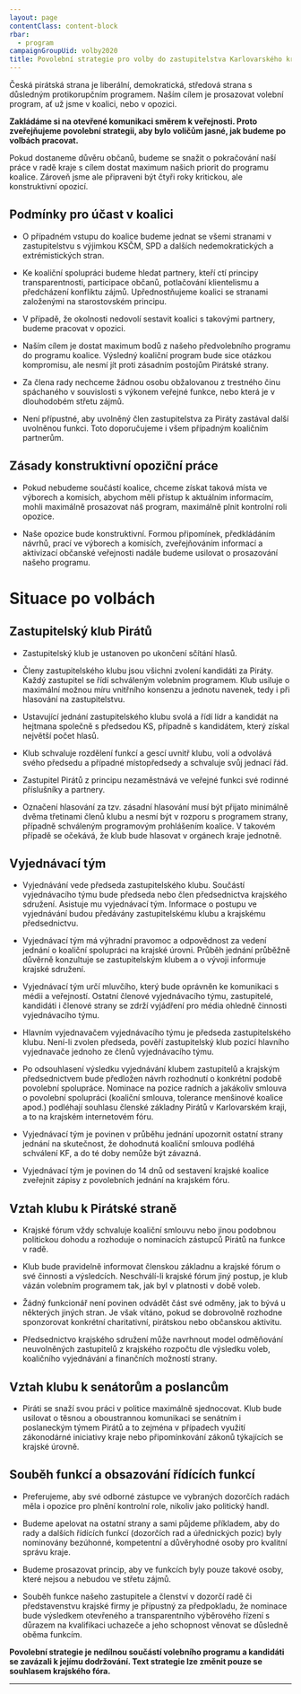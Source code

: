 ```yaml
---
layout: page
contentClass: content-block
rbar:
  - program
campaignGroupUid: volby2020
title: Povolební strategie pro volby do zastupitelstva Karlovarského kraje v roce 2020
---
```


Česká pirátská strana je liberální, demokratická, středová strana s důsledným protikorupčním programem. Naším cílem je prosazovat volební program, ať už jsme v koalici, nebo v opozici. 

**Zakládáme si na otevřené komunikaci směrem k veřejnosti. Proto zveřejňujeme povolební strategii, aby bylo voličům jasné, jak budeme po volbách pracovat.**

Pokud dostaneme důvěru občanů, budeme se snažit o pokračování naší práce v radě kraje s cílem dostat maximum našich priorit do programu koalice. Zároveň jsme ale připraveni být čtyři roky kritickou, ale konstruktivní opozicí.


## Podmínky pro účast v koalici

 - O případném vstupu do koalice budeme jednat se všemi stranami v  zastupitelstvu s výjimkou KSČM, SPD a dalších nedemokratických a extrémistických stran.
   
 - Ke koaliční spolupráci budeme hledat partnery, kteří ctí principy transparentnosti, participace občanů, potlačování klientelismu a předcházení konfliktu zájmů. Upřednostňujeme koalici se stranami založenými na starostovském principu.

 - V případě, že okolnosti nedovolí sestavit koalici s takovými partnery, budeme pracovat v opozici.

 - Naším cílem je dostat maximum bodů z našeho předvolebního programu do programu koalice. Výsledný koaliční program bude sice otázkou kompromisu, ale nesmí jít proti zásadním postojům Pirátské strany.

 - Za člena rady nechceme žádnou osobu obžalovanou z trestného činu spáchaného v souvislosti s výkonem veřejné funkce, nebo která je v dlouhodobém střetu zájmů.

 - Není přípustné, aby uvolněný člen zastupitelstva za Piráty zastával další uvolněnou funkci. Toto doporučujeme i všem případným koaličním partnerům.

## Zásady konstruktivní opoziční práce

 - Pokud nebudeme součástí koalice, chceme získat taková místa ve výborech a komisích, abychom měli přístup k aktuálním informacím, mohli maximálně prosazovat náš program, maximálně plnit kontrolní roli opozice.
   
 - Naše opozice bude konstruktivní. Formou připomínek, předkládáním návrhů, prací ve výborech a komisích, zveřejňováním informací a aktivizací občanské veřejnosti nadále budeme usilovat o prosazování našeho programu.

# Situace po volbách

## Zastupitelský klub Pirátů

 - Zastupitelský klub je ustanoven po ukončení sčítání hlasů.
 
 - Členy zastupitelského klubu jsou všichni zvolení kandidáti za Piráty. Každý zastupitel se řídí schváleným volebním programem. Klub usiluje  o maximální možnou míru vnitřního konsenzu a jednotu navenek, tedy i při hlasování na zastupitelstvu.
 
 - Ustavující jednání zastupitelského klubu svolá a řídí lídr a kandidát na hejtmana společně s předsedou KS, případně s kandidátem, který získal největší počet hlasů.
 
 - Klub schvaluje rozdělení funkcí a gescí uvnitř klubu, volí a odvolává svého předsedu a případné místopředsedy a schvaluje svůj jednací řád.
 
 - Zastupitel Pirátů z principu nezaměstnává ve veřejné funkci své rodinné příslušníky a partnery.
 
 - Označení hlasování za tzv. zásadní hlasování musí být přijato minimálně dvěma třetinami členů klubu a nesmí být v rozporu s programem strany, případně schváleným programovým prohlášením koalice. V takovém případě se očekává, že klub bude hlasovat v orgánech kraje jednotně.

## Vyjednávací tým

 - Vyjednávání vede předseda zastupitelského klubu. Součástí vyjednávacího týmu bude předseda nebo člen předsednictva krajského sdružení. Asistuje mu vyjednávací tým. Informace o postupu ve vyjednávání budou předávány zastupitelskému klubu a krajskému předsednictvu.
 
 - Vyjednávací tým má výhradní pravomoc a odpovědnost za vedení jednání o koaliční spolupráci na krajské úrovni. Průběh jednání průběžně důvěrně konzultuje se zastupitelským klubem a o vývoji informuje krajské sdružení.
 
 - Vyjednávací tým určí mluvčího, který bude oprávněn ke komunikaci s médii a veřejností. Ostatní členové vyjednávacího týmu, zastupitelé, kandidáti i členové strany se zdrží vyjádření pro média ohledně činnosti vyjednávacího týmu.
 
 - Hlavním vyjednavačem vyjednávacího týmu je předseda zastupitelského klubu. Není-li zvolen předseda, pověří zastupitelský klub pozicí hlavního vyjednavače jednoho ze členů vyjednávacího týmu.
   
 - Po odsouhlasení výsledku vyjednávání klubem zastupitelů a krajským předsednictvem bude předložen návrh rozhodnutí o konkrétní podobě povolební spolupráce. Nominace na pozice radních a jakákoliv smlouva o povolební spolupráci (koaliční smlouva, tolerance menšinové koalice apod.) podléhají souhlasu členské základny Pirátů v Karlovarském kraji, a to na krajském internetovém fóru.
 
 - Vyjednávací tým je povinen v průběhu jednání upozornit ostatní strany jednání na skutečnost, že dohodnutá koaliční smlouva podléhá schválení KF, a do té doby nemůže být závazná.
 
 - Vyjednávací tým je povinen do 14 dnů od sestavení krajské koalice zveřejnit zápisy z povolebních jednání na krajském fóru.

## Vztah klubu k Pirátské straně

 - Krajské fórum vždy schvaluje koaliční smlouvu nebo jinou podobnou politickou dohodu a rozhoduje o nominacích zástupců Pirátů na funkce v radě.
 
 - Klub bude pravidelně informovat členskou základnu a krajské fórum o své činnosti a výsledcích. Neschválí-li krajské fórum jiný postup, je klub vázán volebním programem tak, jak byl v platnosti v době voleb.
 
 - Žádný funkcionář není povinen odvádět část své odměny, jak to bývá u některých jiných stran. Je však vítáno, pokud se dobrovolně rozhodne sponzorovat konkrétní charitativní, pirátskou nebo občanskou aktivitu.
 
 - Předsednictvo krajského sdružení může navrhnout model odměňování neuvolněných zastupitelů z krajského rozpočtu dle výsledku voleb, koaličního vyjednávání a finančních možností strany.

## Vztah klubu k senátorům a poslancům

 - Piráti se snaží svou práci v politice maximálně sjednocovat. Klub bude usilovat o těsnou a oboustrannou komunikaci se senátním i poslaneckým týmem Pirátů a to zejména v případech využití zákonodárné iniciativy kraje nebo připomínkování zákonů týkajících se krajské úrovně.

## Souběh funkcí a obsazování řídících funkcí

 - Preferujeme, aby své odborné zástupce ve vybraných dozorčích radách měla i opozice pro plnění kontrolní role, nikoliv jako politický handl.
 
 - Budeme apelovat na ostatní strany a sami půjdeme příkladem, aby do rady a dalších řídících funkcí (dozorčích rad a úřednických pozic) byly nominovány bezúhonné, kompetentní a důvěryhodné osoby pro kvalitní správu kraje.

 - Budeme prosazovat princip, aby ve funkcích byly pouze takové osoby, které nejsou a nebudou ve střetu zájmů.

 - Souběh funkce našeho zastupitele a členství v dozorčí radě či představenstvu krajské firmy je přípustný za předpokladu, že nominace bude výsledkem otevřeného a transparentního výběrového řízení s důrazem na kvalifikaci uchazeče a jeho schopnost věnovat se důsledně oběma funkcím.

**Povolební strategie je nedílnou součástí volebního programu a kandidáti se zavázali k jejímu dodržování. Text strategie lze změnit pouze se souhlasem krajského fóra.**

---
